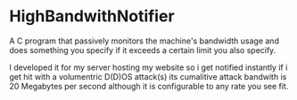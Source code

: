 # HighBandwithNotifier
A C program that passively monitors the machine's bandwidth usage and does something you specify if it exceeds a certain limit you also specify. 

I developed it for my server hosting my website so i get notified instantly if i get hit with a volumentric D(D)OS attack(s) its cumalitive attack bandwith is 20 Megabytes per second although it is configurable to any rate you see fit.
